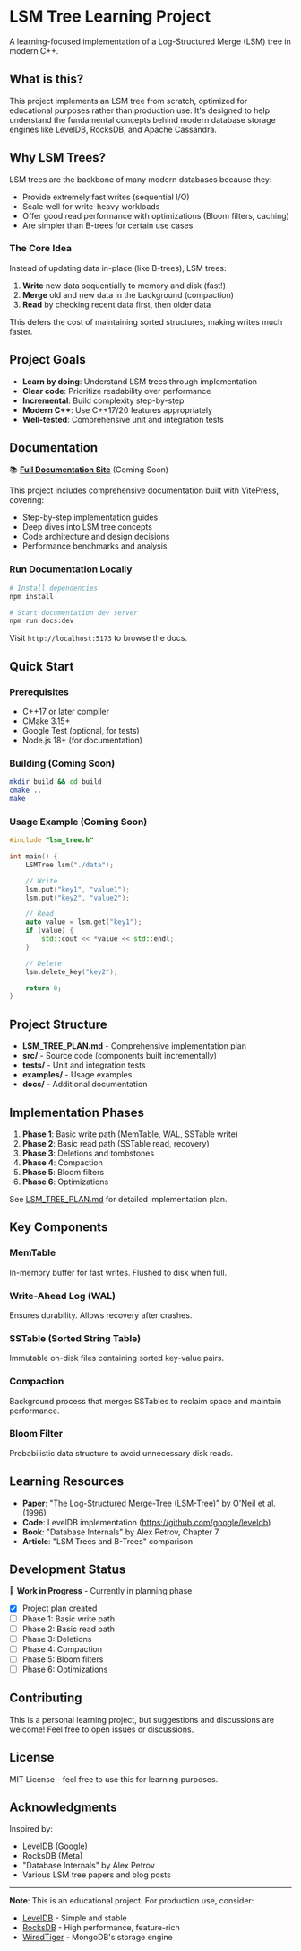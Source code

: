 # LSM Tree Learning Project

A learning-focused implementation of a Log-Structured Merge (LSM) tree in modern C++.

## What is this?

This project implements an LSM tree from scratch, optimized for educational purposes rather than production use. It's designed to help understand the fundamental concepts behind modern database storage engines like LevelDB, RocksDB, and Apache Cassandra.

## Why LSM Trees?

LSM trees are the backbone of many modern databases because they:
- Provide extremely fast writes (sequential I/O)
- Scale well for write-heavy workloads
- Offer good read performance with optimizations (Bloom filters, caching)
- Are simpler than B-trees for certain use cases

### The Core Idea

Instead of updating data in-place (like B-trees), LSM trees:
1. **Write** new data sequentially to memory and disk (fast!)
2. **Merge** old and new data in the background (compaction)
3. **Read** by checking recent data first, then older data

This defers the cost of maintaining sorted structures, making writes much faster.

## Project Goals

- **Learn by doing**: Understand LSM trees through implementation
- **Clear code**: Prioritize readability over performance
- **Incremental**: Build complexity step-by-step
- **Modern C++**: Use C++17/20 features appropriately
- **Well-tested**: Comprehensive unit and integration tests

## Documentation

📚 **[Full Documentation Site](https://lsm-tree-learning.netlify.app)** (Coming Soon)

This project includes comprehensive documentation built with VitePress, covering:
- Step-by-step implementation guides
- Deep dives into LSM tree concepts
- Code architecture and design decisions
- Performance benchmarks and analysis

### Run Documentation Locally

```bash
# Install dependencies
npm install

# Start documentation dev server
npm run docs:dev
```

Visit `http://localhost:5173` to browse the docs.

## Quick Start

### Prerequisites

- C++17 or later compiler
- CMake 3.15+
- Google Test (optional, for tests)
- Node.js 18+ (for documentation)

### Building (Coming Soon)

```bash
mkdir build && cd build
cmake ..
make
```

### Usage Example (Coming Soon)

```cpp
#include "lsm_tree.h"

int main() {
    LSMTree lsm("./data");

    // Write
    lsm.put("key1", "value1");
    lsm.put("key2", "value2");

    // Read
    auto value = lsm.get("key1");
    if (value) {
        std::cout << *value << std::endl;
    }

    // Delete
    lsm.delete_key("key2");

    return 0;
}
```

## Project Structure

- **LSM_TREE_PLAN.md** - Comprehensive implementation plan
- **src/** - Source code (components built incrementally)
- **tests/** - Unit and integration tests
- **examples/** - Usage examples
- **docs/** - Additional documentation

## Implementation Phases

1. **Phase 1**: Basic write path (MemTable, WAL, SSTable write)
2. **Phase 2**: Basic read path (SSTable read, recovery)
3. **Phase 3**: Deletions and tombstones
4. **Phase 4**: Compaction
5. **Phase 5**: Bloom filters
6. **Phase 6**: Optimizations

See [LSM_TREE_PLAN.md](LSM_TREE_PLAN.md) for detailed implementation plan.

## Key Components

### MemTable
In-memory buffer for fast writes. Flushed to disk when full.

### Write-Ahead Log (WAL)
Ensures durability. Allows recovery after crashes.

### SSTable (Sorted String Table)
Immutable on-disk files containing sorted key-value pairs.

### Compaction
Background process that merges SSTables to reclaim space and maintain performance.

### Bloom Filter
Probabilistic data structure to avoid unnecessary disk reads.

## Learning Resources

- **Paper**: "The Log-Structured Merge-Tree (LSM-Tree)" by O'Neil et al. (1996)
- **Code**: LevelDB implementation (https://github.com/google/leveldb)
- **Book**: "Database Internals" by Alex Petrov, Chapter 7
- **Article**: "LSM Trees and B-Trees" comparison

## Development Status

🚧 **Work in Progress** - Currently in planning phase

- [x] Project plan created
- [ ] Phase 1: Basic write path
- [ ] Phase 2: Basic read path
- [ ] Phase 3: Deletions
- [ ] Phase 4: Compaction
- [ ] Phase 5: Bloom filters
- [ ] Phase 6: Optimizations

## Contributing

This is a personal learning project, but suggestions and discussions are welcome! Feel free to open issues or discussions.

## License

MIT License - feel free to use this for learning purposes.

## Acknowledgments

Inspired by:
- LevelDB (Google)
- RocksDB (Meta)
- "Database Internals" by Alex Petrov
- Various LSM tree papers and blog posts

---

**Note**: This is an educational project. For production use, consider:
- [LevelDB](https://github.com/google/leveldb) - Simple and stable
- [RocksDB](https://github.com/facebook/rocksdb) - High performance, feature-rich
- [WiredTiger](https://github.com/wiredtiger/wiredtiger) - MongoDB's storage engine
